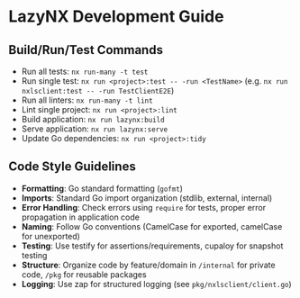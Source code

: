 # LazyNX Development Guide

## Build/Run/Test Commands
- Run all tests: `nx run-many -t test`
- Run single test: `nx run <project>:test -- -run <TestName>` (e.g. `nx run nxlsclient:test -- -run TestClientE2E`)
- Run all linters: `nx run-many -t lint`
- Lint single project: `nx run <project>:lint`
- Build application: `nx run lazynx:build`
- Serve application: `nx run lazynx:serve`
- Update Go dependencies: `nx run <project>:tidy`

## Code Style Guidelines
- **Formatting**: Go standard formatting (`gofmt`)
- **Imports**: Standard Go import organization (stdlib, external, internal)
- **Error Handling**: Check errors using `require` for tests, proper error propagation in application code
- **Naming**: Follow Go conventions (CamelCase for exported, camelCase for unexported)
- **Testing**: Use testify for assertions/requirements, cupaloy for snapshot testing
- **Structure**: Organize code by feature/domain in `/internal` for private code, `/pkg` for reusable packages
- **Logging**: Use zap for structured logging (see `pkg/nxlsclient/client.go`)